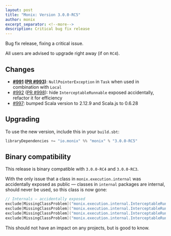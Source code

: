 ```yaml
---
layout: post
title: "Monix: Version 3.0.0-RC5"
author: monix
excerpt_separator: <!--more-->
description: Critical bug fix release
---
```


Bug fix release, fixing a critical issue.

All users are advised to upgrade right away (if on `RC4`).

## Changes

- **[#991](https://github.com/monix/monix/issues/991) ([PR #993](https://github.com/monix/monix/pull/993))**: `NullPointerException` in `Task` when used in combination with `Local`
- [#992](https://github.com/monix/monix/issues/992) ([PR #998](https://github.com/monix/monix/pull/998)): hide `InterceptableRunnable` exposed accidentally, refactor it for efficiency
- [#997](https://github.com/monix/monix/pull/997): bumped Scala version to 2.12.9 and Scala.js to 0.6.28

## Upgrading

To use the new version, include this in your `build.sbt`:

```scala
libraryDependencies += "io.monix" %% "monix" % "3.0.0-RC5"
```

<!--more-->

## Binary compatibility

This release is binary compatible with `3.0.0-RC4` and `3.0.0-RC3`.

With the only issue that a class in `monix.execution.internal` was accidentally exposed as public — classes in `internal` packages are internal, should never be used, so this class is now gone:

```scala
// Internals — accidentally exposed
exclude[MissingClassProblem]("monix.execution.internal.InterceptableRunnable$Wrapped"),
exclude[MissingClassProblem]("monix.execution.internal.InterceptableRunnable$Delegate"),
exclude[MissingClassProblem]("monix.execution.internal.InterceptableRunnable$"),
exclude[MissingClassProblem]("monix.execution.internal.InterceptableRunnable")
```

This should not have an impact on any projects, but is good to know.